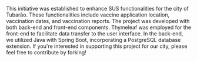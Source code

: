 This initiative was established to enhance SUS functionalities for the city of Tubarão. These functionalities include vaccine application location, vaccination dates, and vaccination reports. The project was developed with both back-end and front-end components. Thymeleaf was employed for the front-end to facilitate data transfer to the user interface. In the back-end, we utilized Java with Spring Boot, incorporating a PostgreSQL database extension. If you're interested in supporting this project for our city, please feel free to contribute by forking!
